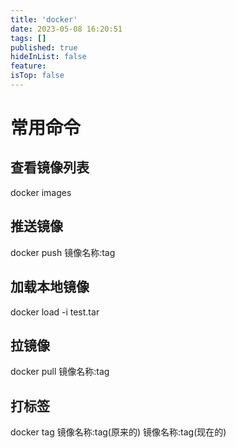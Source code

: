 ```yaml
---
title: 'docker'
date: 2023-05-08 16:20:51
tags: []
published: true
hideInList: false
feature: 
isTop: false
---
```

# 常用命令

## 查看镜像列表
docker images

## 推送镜像
docker push 镜像名称:tag

## 加载本地镜像

docker load -i test.tar

## 拉镜像
docker pull  镜像名称:tag

## 打标签
docker tag 镜像名称:tag(原来的)  镜像名称:tag(现在的)

